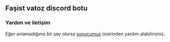 ## Faşist vatoz discord botu


### Yardım ve iletişim

Eğer anlamadığınız bir şey olursa [sunucumuz](https://discord.gg/G6uwgEAjSx) üzerinden yardım alabilirsiniz. 
